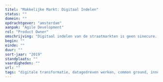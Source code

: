 ```yaml
---
titel: "Makkelijke Markt: Digitaal Indelen"
status: ""
domein: ""
opdrachtgever: "amsterdam"
aanpak: "Agile Development"
rol: "Product Owner"
omschrijving: "Digitaal indelen van de straatmarkten is geen sinecure. De markten digitaliseren, aanmelden voor alle marktkooplieden mogelijk maken, slim en eerlijk indelen met een duidelijke link naar beleid en het laatste woord aan de marktmeesters: al deze aspecten passeerden de revue."
begin: ""
einde: ""
duur: ""
sort-jaar: "2019"
standplaats: ""
vaardigheden: ""
url: ""
tags: "digitale transformatie, datagedreven werken, common ground, innovatie, fixxx"
---
```

